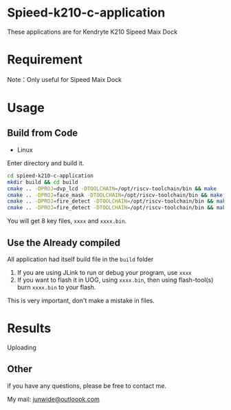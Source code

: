 # Spieed-k210-c-application

These applications are for Kendryte K210 Sipeed Maix Dock

# Requirement

Note：Only useful for Sipeed Maix Dock

# Usage

## Build from Code

- Linux 

 Enter directory and build it.

```bash
cd spieed-k210-c-application
mkdir build && cd build
cmake .. -DPROJ=dvp_lcd -DTOOLCHAIN=/opt/riscv-toolchain/bin && make
cmake .. -DPROJ=face_mask -DTOOLCHAIN=/opt/riscv-toolchain/bin && make
cmake .. -DPROJ=fire_detect -DTOOLCHAIN=/opt/riscv-toolchain/bin && make
cmake .. -DPROJ=fire_detect -DTOOLCHAIN=/opt/riscv-toolchain/bin && make
```

You will get 8 key files, `xxxx` and `xxxx.bin`.

## Use the Already compiled

All application had itself build file in the `build` folder

1. If you are using JLink to run or debug your program, use `xxxx`
2. If you want to flash it in UOG, using `xxxx.bin`, then using flash-tool(s) burn `xxxx.bin` to your flash.

This is very important, don't make a mistake in files.

# Results

Uploading 



## Other

if you have any questions,  please be free to contact me.

My mail: junwide@outloook.com